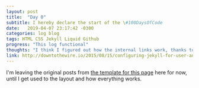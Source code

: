 ```yaml
---
layout: post
title:  "Day 0"
subtitle: I hereby declare the start of the \#100DaysOfCode
date:   2019-04-07 23:17:42 -0300
categories: log blog
tags: HTML CSS Jekyll Liquid Github
progress: "This log functional"
thoughts: "I think I figured out how the internal links work, thanks to the link below. Site seems to be functional."
link: http://downtothewire.io/2015/08/15/configuring-jekyll-for-user-and-project-github-pages/
---
```

I'm leaving the original posts from [the template for this page](https://100daysof.netlify.com/) here for now, until I get used to the layout and how everything works.
